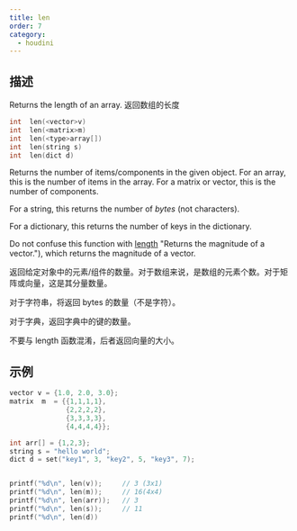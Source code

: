 ```yaml
---
title: len
order: 7
category:
  - houdini
---
```


## 描述

Returns the length of an array. 返回数组的长度

```c
int  len(<vector>v)
int  len(<matrix>m)
int  len(<type>array[])
int  len(string s)
int  len(dict d)
```

Returns the number of items/components in the given object. For an array, this
is the number of items in the array. For a matrix or vector, this is the
number of components.

For a string, this returns the number of _bytes_ (not characters).

For a dictionary, this returns the number of keys in the dictionary.

Do not confuse this function with [length](length.html) "Returns the magnitude
of a vector."), which returns the magnitude of a vector.

返回给定对象中的元素/组件的数量。对于数组来说，是数组的元素个数。对于矩阵或向量，这是其分量数量。

对于字符串，将返回 bytes 的数量（不是字符）。

对于字典，返回字典中的键的数量。

不要与 length 函数混淆，后者返回向量的大小。

## 示例

```c
vector v = {1.0, 2.0, 3.0};
matrix  m  = {{1,1,1,1},
			  {2,2,2,2},
			  {3,3,3,3},
			  {4,4,4,4}};

int arr[] = {1,2,3};
string s = "hello world";
dict d = set("key1", 3, "key2", 5, "key3", 7);


printf("%d\n", len(v));     // 3 (3x1)
printf("%d\n", len(m));     // 16(4x4)
printf("%d\n", len(arr));   // 3
printf("%d\n", len(s));     // 11
printf("%d\n", len(d))
```
